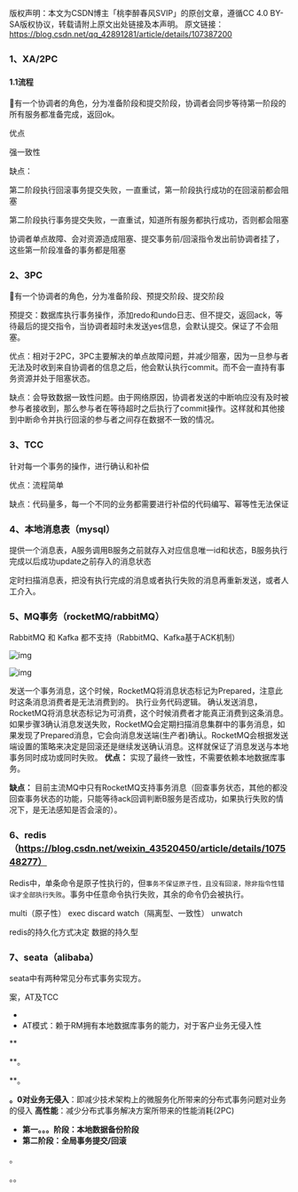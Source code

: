 版权声明：本文为CSDN博主「桃李醉春风SVIP」的原创文章，遵循CC 4.0 BY-SA版权协议，转载请附上原文出处链接及本声明。
原文链接：https://blog.csdn.net/qq_42891281/article/details/107387200

### 1、XA/2PC

#### 1.1流程

有一个协调者的角色，分为准备阶段和提交阶段，协调者会同步等待第一阶段的所有服务都准备完成，返回ok。

优点

强一致性

缺点：

第二阶段执行回滚事务提交失败，一直重试，第一阶段执行成功的在回滚前都会阻塞

第二阶段执行事务提交失败，一直重试，知道所有服务都执行成功，否则都会阻塞

协调者单点故障、会对资源造成阻塞、提交事务前/回滚指令发出前协调者挂了，这些第一阶段准备的事务都是阻塞



### 2、3PC

有一个协调者的角色，分为准备阶段、预提交阶段、提交阶段

预提交：数据库执行事务操作，添加redo和undo日志、但不提交，返回ack，等待最后的提交指令，当协调者超时未发送yes信息，会默认提交。保证了不会阻塞。

优点：相对于2PC，3PC主要解决的单点故障问题，并减少阻塞，因为一旦参与者无法及时收到来自协调者的信息之后，他会默认执行commit。而不会一直持有事务资源并处于阻塞状态。

缺点：会导致数据一致性问题。由于网络原因，协调者发送的中断响应没有及时被参与者接收到，那么参与者在等待超时之后执行了commit操作。这样就和其他接到中断命令并执行回滚的参与者之间存在数据不一致的情况。



### 3、TCC

针对每一个事务的操作，进行确认和补偿

优点：流程简单

缺点：代码量多，每一个不同的业务都需要进行补偿的代码编写、幂等性无法保证



### 4、本地消息表（mysql）

提供一个消息表，A服务调用B服务之前就存入对应信息唯一id和状态，B服务执行完成以后成功update之前存入的消息状态

定时扫描消息表，把没有执行完成的消息或者执行失败的消息再重新发送，或者人工介入。

### 5、MQ事务（rocketMQ/rabbitMQ）

RabbitMQ 和 Kafka 都不支持（RabbitMQ、Kafka基于ACK机制）

![img](/Users/admin/Desktop/watermark,type_ZmFuZ3poZW5naGVpdGk,shadow_10,text_aHR0cHM6Ly9ibG9nLmNzZG4ubmV0L3FxXzQyODkxMjgx,size_16,color_FFFFFF,t_70.png)



![img](https://img-blog.csdnimg.cn/20200716165648572.jpg?x-oss-process=image/watermark,type_ZmFuZ3poZW5naGVpdGk,shadow_10,text_aHR0cHM6Ly9ibG9nLmNzZG4ubmV0L3FxXzQyODkxMjgx,size_16,color_FFFFFF,t_70)

发送一个事务消息，这个时候，RocketMQ将消息状态标记为Prepared，注意此时这条消息消费者是无法消费到的。
执行业务代码逻辑。
确认发送消息，RocketMQ将消息状态标记为可消费，这个时候消费者才能真正消费到这条消息。
如果步骤3确认消息发送失败，RocketMQ会定期扫描消息集群中的事务消息，如果发现了Prepared消息，它会向消息发送端(生产者)确认。RocketMQ会根据发送端设置的策略来决定是回滚还是继续发送确认消息。这样就保证了消息发送与本地事务同时成功或同时失败。
**优点：** 实现了最终一致性，不需要依赖本地数据库事务。

**缺点：** 目前主流MQ中只有RocketMQ支持事务消息（回查事务状态，其他的都没回查事务状态的功能，只能等待ack回调判断B服务是否成功，如果执行失败的情况下，是无法感知是否会滚的）。



### 6、redis（https://blog.csdn.net/weixin_43520450/article/details/107548277）

Redis中，单条命令是原子性执行的，但`事务不保证原子性，且没有回滚，除非指令性错误才全部执行失败`。事务中任意命令执行失败，其余的命令仍会被执行。

multi（原子性） exec discard watch（隔离型、一致性） unwatch

redis的持久化方式决定 数据的持久型

### 7、seata（alibaba）

seata中有两种常见分布式事务实现方。

案，AT及TCC

- 
- AT模式：赖于RM拥有本地数据库事务的能力，对于客户业务无侵入性

**

**。

**。

**。0对业务无侵入**：即减少技术架构上的微服务化所带来的分布式事务问题对业务的侵入 **高性能**：减少分布式事务解决方案所带来的性能消耗(2PC)

- **第一。。。阶段：本地数据备份阶段**
- **第二阶段：全局事务提交/回滚**



。



。。